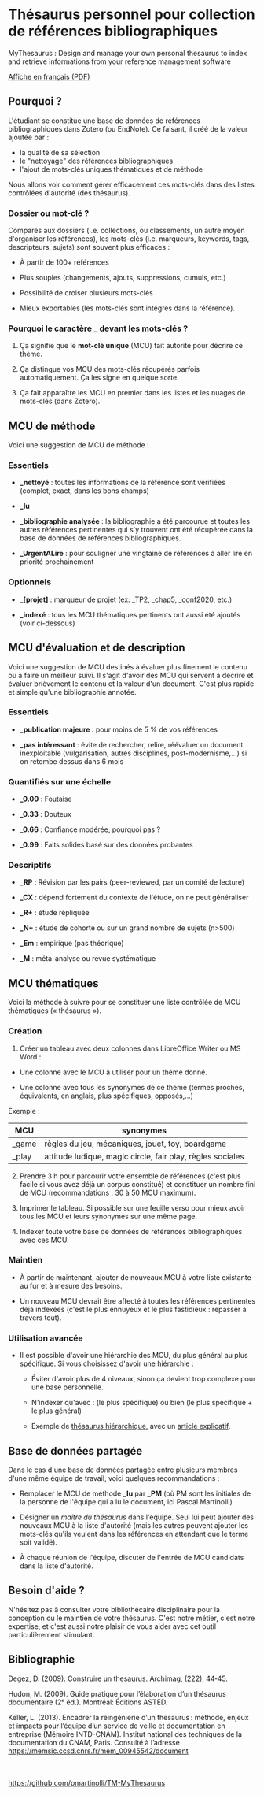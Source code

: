 # Thésaurus personnel pour collection de références bibliographiques

MyThesaurus : Design and manage your own personal thesaurus to index and retrieve informations from your reference management software

[Affiche en français (PDF)](https://github.com/pmartinolli/TM-MyThesaurus/blob/master/files/TM-mythesaurus-v1.1.fr.pdf)

## Pourquoi ?

L'étudiant se constitue une base de données de références bibliographiques dans Zotero (ou EndNote). Ce faisant, il créé de la valeur ajoutée par : 
- la qualité de sa sélection
- le "nettoyage" des références bibliographiques
- l'ajout de mots-clés uniques thématiques et de méthode

Nous allons voir comment gérer efficacement ces mots-clés dans des listes contrôlées d'autorité (des thésaurus). 

### Dossier ou mot-clé ?

Comparés aux dossiers (i.e. collections, ou classements, un autre moyen d'organiser les références), les mots-clés (i.e. marqueurs, keywords, tags, descripteurs, sujets) sont souvent plus efficaces :

- À partir de 100+ références

- Plus souples (changements, ajouts, suppressions, cumuls, etc.)

- Possibilité de croiser plusieurs mots-clés

- Mieux exportables (les mots-clés sont intégrés dans la référence).

### Pourquoi le caractère \_ devant les mots-clés ?

1. Ça signifie que le **mot-clé unique** (MCU) fait autorité pour décrire ce thème.

2. Ça distingue vos MCU des mots-clés récupérés parfois automatiquement. Ça les signe en quelque sorte.

3. Ça fait apparaître les MCU en premier dans les listes et les nuages de mots-clés (dans Zotero).

## MCU de méthode

Voici une suggestion de MCU de méthode :

### Essentiels

- **\_nettoyé** : toutes les informations de la référence sont vérifiées (complet, exact, dans les bons champs)

- **\_lu**

- **\_bibliographie analysée** : la bibliographie a été parcourue et toutes les autres références pertinentes qui s'y trouvent ont été récupérée dans la base de données de références bibliographiques.

- **\_UrgentALire** : pour souligner une vingtaine de références à aller lire en priorité prochainement

### Optionnels


- **\_[projet]** : marqueur de projet (ex: \_TP2, \_chap5, \_conf2020, etc.)

- **\_indexé** : tous les MCU thématiques pertinents ont aussi été ajoutés (voir ci-dessous)


## MCU d'évaluation et de description

Voici une suggestion de MCU destinés à évaluer plus finement le contenu ou à faire un meilleur suivi. Il s'agit d'avoir des MCU qui servent à décrire et évaluer brièvement le contenu et la valeur d'un document. C'est plus rapide et simple qu'une bibliographie annotée.

### Essentiels

- **\_publication majeure** : pour moins de 5 % de vos références

- **\_pas intéressant** : évite de rechercher, relire, réévaluer un document inexploitable (vulgarisation, autres disciplines, post-modernisme,...) si on retombe dessus dans 6 mois

### Quantifiés sur une échelle

- **\_0.00** : Foutaise

- **\_0.33** : Douteux

- **\_0.66** : Confiance modérée, pourquoi pas ? 

- **\_0.99** : Faits solides basé sur des données probantes

### Descriptifs

- **\_RP** : Révision par les pairs (peer-reviewed, par un comité de lecture)

- **\_CX** : dépend fortement du contexte de l'étude, on ne peut généraliser

- **\_R+** : étude répliquée

- **\_N+** : étude de cohorte ou sur un grand nombre de sujets (n>500)

- **\_Em** : empirique (pas théorique)

- **\_M** : méta-analyse ou revue systématique





## MCU thématiques

Voici la méthode à suivre pour se constituer une liste contrôlée de MCU thématiques (« thésaurus »).

### Création

1. Créer un tableau avec deux colonnes dans LibreOffice Writer ou MS Word :

  - Une colonne avec le MCU à utiliser pour un thème donné.
  
  - Une colonne avec tous les synonymes de ce thème (termes proches, équivalents, en anglais, plus spécifiques, opposés,...)

Exemple : 

| MCU | synonymes |
| --- | --- |
| \_game | règles du jeu, mécaniques, jouet, toy, boardgame |
| \_play | attitude ludique, magic circle, fair play, règles sociales |

2. Prendre 3 h pour parcourir votre ensemble de références (c'est plus facile si vous avez déjà un corpus constitué) et constituer un nombre fini de MCU (recommandations : 30 à 50 MCU maximum).

3. Imprimer le tableau. Si possible sur une feuille verso pour mieux avoir tous les MCU et leurs synonymes sur une même page.

4. Indexer toute votre base de données de références bibliographiques avec ces MCU.

### Maintien

- À partir de maintenant, ajouter de nouveaux MCU à votre liste existante au fur et à mesure des besoins. 

- Un nouveau MCU devrait être affecté à toutes les références pertinentes déjà indexées (c'est le plus ennuyeux et le plus fastidieux : repasser à travers tout).

### Utilisation avancée 

- Il est possible d'avoir une hiérarchie des MCU, du plus général au plus spécifique. Si vous choisissez d'avoir une hiérarchie :

  - Éviter d'avoir plus de 4 niveaux, sinon ça devient trop complexe pour une base personnelle.

  - N'indexer qu'avec : (le plus spécifique) ou bien (le plus spécifique + le plus général)

  - Exemple de [thésaurus hiérarchique](https://docs.google.com/spreadsheets/d/14ky4xtpcjkVVjsil0IS5OUnPguroUdIJylmp_UDcNbY/edit#gid=0), avec un [article explicatif](https://jdr.hypotheses.org/628).


## Base de données partagée

Dans le cas d'une base de données partagée entre plusieurs membres d'une même équipe de travail, voici quelques recommandations :

- Remplacer le MCU de méthode **\_lu** par **\_PM** (où PM sont les initiales de la personne de l'équipe qui a lu le document, ici Pascal Martinolli)

- Désigner un *maître du thésaurus* dans l'équipe. Seul lui peut ajouter des nouveaux MCU à la liste d'autorité (mais les autres peuvent ajouter les mots-clés qu'ils veulent dans les références en attendant que le terme soit validé).

- À chaque réunion de l'équipe, discuter de l'entrée de MCU candidats dans la liste d'autorité.

## Besoin d'aide ?

N'hésitez pas à consulter votre bibliothécaire disciplinaire pour la conception ou le maintien de votre thésaurus. C'est notre métier, c'est notre expertise, et c'est aussi notre plaisir de vous aider avec cet outil particulièrement stimulant.


## Bibliographie

Degez, D. (2009). Construire un thesaurus. Archimag, (222), 44‑45.

Hudon, M. (2009). Guide pratique pour l’élaboration d’un thésaurus documentaire (2ᵉ éd.). Montréal: Éditions ASTED.

Keller, L. (2013). Encadrer la réingénierie d’un thesaurus : méthode, enjeux et impacts pour l’équipe d’un service de veille et documentation en entreprise (Mémoire INTD-CNAM). Institut national des techniques de la documentation du CNAM, Paris. Consulté à l’adresse https://memsic.ccsd.cnrs.fr/mem_00945542/document




\
\
https://github.com/pmartinolli/TM-MyThesaurus
